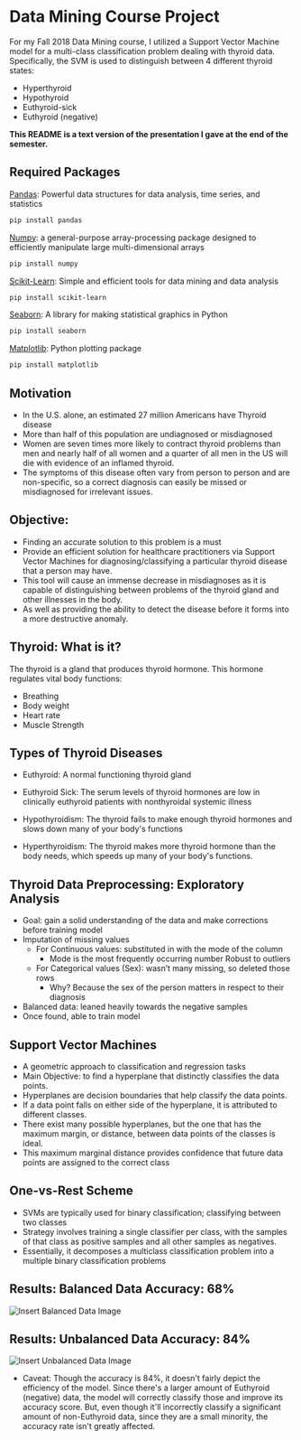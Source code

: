 # Data Mining Course Project

For my Fall 2018 Data Mining course, I utilized a Support Vector Machine model for a multi-class classification problem dealing with thyroid data. Specifically, the SVM is used to distinguish between 4 different thyroid states: 
- Hyperthyroid
- Hypothyroid
- Euthyroid-sick
- Euthyroid (negative)

__**This README is a text version of the presentation I gave at the end of the semester.**__


## Required Packages

[Pandas](https://pandas.pydata.org/): Powerful data structures for data analysis, time series, and statistics 
```bash
pip install pandas
```

[Numpy](https://www.numpy.org/): a general-purpose array-processing package designed to efficiently manipulate large multi-dimensional arrays  
```bash
pip install numpy
```

[Scikit-Learn](https://scikit-learn.org/stable/index.html): Simple and efficient tools for data mining and data analysis  
```bash
pip install scikit-learn
```

[Seaborn](https://scikit-learn.org/stable/index.html): A library for making statistical graphics in Python  
```bash
pip install seaborn
```

[Matplotlib](https://matplotlib.org/): Python plotting package
```bash
pip install matplotlib
```

## Motivation
- In the U.S. alone, an estimated 27 million Americans have Thyroid disease
- More than half of this population are undiagnosed or misdiagnosed 
- Women are seven times more likely to contract thyroid problems than men and nearly half of all women and a quarter of all men in the US will die with evidence of an inflamed thyroid.
- The symptoms of this disease often vary from person to person and are non-specific, so a correct diagnosis can easily be missed or misdiagnosed for irrelevant issues.

## Objective:
- Finding an accurate solution to this problem is a must
- Provide an efficient solution for healthcare practitioners via Support Vector Machines for diagnosing/classifying a particular thyroid disease that a person may have.
- This tool will cause an immense decrease in misdiagnoses as it is capable of distinguishing between problems of the thyroid gland and other illnesses in the body.
- As well as providing the ability to detect the disease before it forms into a more destructive anomaly. 

## Thyroid: What is it?
The thyroid is a gland that produces thyroid hormone.
This hormone regulates vital body functions:
- Breathing
- Body weight 
- Heart rate
- Muscle Strength 

## Types of Thyroid Diseases

- Euthyroid: A normal functioning thyroid gland

- Euthyroid Sick: The serum levels of thyroid hormones are low in clinically euthyroid patients with nonthyroidal systemic illness

- Hypothyroidism: The thyroid fails to make enough thyroid hormones and slows down many of your body's functions

- Hyperthyroidism: The thyroid makes more thyroid hormone than the body needs, which speeds up many of your body's functions.

## Thyroid Data Preprocessing: Exploratory Analysis
- Goal: gain a solid understanding of the data and make corrections before training model
- Imputation of missing values
  - For Continuous values: substituted in with the mode of the column 
    - Mode is the most frequently occurring number
Robust to outliers
  - For Categorical values (Sex): wasn’t many missing, so deleted those rows
    - Why? Because the sex of the person matters in respect to their diagnosis
- Balanced data: leaned heavily towards the negative samples
- Once found, able to train model

## Support Vector Machines
- A geometric approach to classification and regression tasks
- Main Objective: to find a hyperplane that distinctly classifies the data points.
- Hyperplanes are decision boundaries that help classify the data points. 
- If a data point falls on either side of the hyperplane, it is attributed to different classes. 
- There exist many possible hyperplanes, but the one that has the maximum margin, or distance, between data points of the classes is ideal.
- This maximum marginal distance provides confidence that future data points are assigned to the correct class

## One-vs-Rest Scheme
- SVMs are typically used for binary classification; classifying between two classes
- Strategy involves training a single classifier per class, with the samples of that class as positive samples and all other samples as negatives. 
- Essentially, it decomposes a multiclass classification problem into a multiple binary classification problems

## Results: Balanced Data Accuracy: 68%
![Insert Balanced Data Image](https://github.com/deontaepharr/Multiclass_SVM_Thyroid_Classification/blob/master/misc/bal.png?raw=true)

## Results: Unbalanced Data Accuracy: 84%
![Insert Unbalanced Data Image](https://github.com/deontaepharr/Multiclass_SVM_Thyroid_Classification/blob/master/misc/unbal.png?raw=true)
* Caveat: Though the accuracy is 84%, it doesn't fairly depict the efficiency of the model. Since there's a larger amount of Euthyroid (negative) data, the model will correctly classify those and improve its accuracy score. But, even though it'll incorrectly classify a significant amount of non-Euthyroid data, since they are a small minority, the accuracy rate isn't greatly affected.
